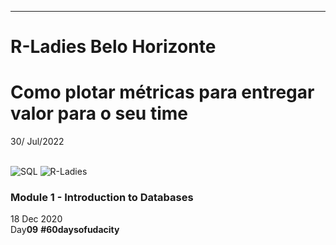 __________________________________________

# R-Ladies Belo Horizonte
# Como plotar métricas para entregar valor para o seu time
30/ Jul/2022

\
![SQL](https://github.com/RosanaFSS/SQL/blob/main/Data%202.gif)
![R-Ladies](https://github.com/RosanaFSS/R-Ladies-BH-Workshop-Metricas/blob/Base-de-dados/Agenda.jpg)

### Module 1 - Introduction to Databases
18 Dec 2020 \
Day**09**  **#60daysofudacity**
